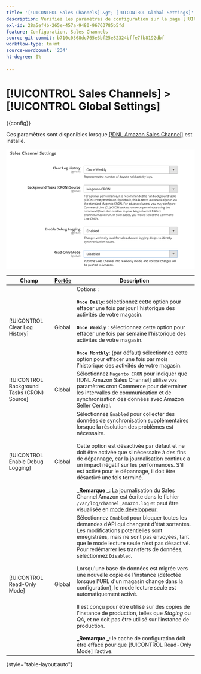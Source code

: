 ```yaml
---
title: '[!UICONTROL Sales Channels] &gt; [!UICONTROL Global Settings]'
description: Vérifiez les paramètres de configuration sur la page [!UICONTROL Sales Channels] &gt; [!UICONTROL Global Settings] de l’administrateur Commerce.
exl-id: 28a5ef4b-265e-457a-9480-96763785b5fd
feature: Configuration, Sales Channels
source-git-commit: b710c0368dc765e3bf25e82324bffe7fb8192dbf
workflow-type: tm+mt
source-wordcount: '234'
ht-degree: 0%

---
```


# [!UICONTROL Sales Channels] > [!UICONTROL Global Settings]

{{config}}

Ces paramètres sont disponibles lorsque [[!DNL Amazon Sales Channel]](https://experienceleague.adobe.com/docs/commerce-channels/amazon/getting-started/install.html) est installé.

![Paramètres du Sales Channel](./assets/config-sales-channel-global-settings.png)<!-- zoom -->

| Champ | [Portée](../getting-started/websites-stores-views.md#scope-settings) | Description |
|-----|---------|------|
| [!UICONTROL Clear Log History] | Global | Options : <br/><br/>**`Once Daily`**: sélectionnez cette option pour effacer une fois par jour l&#39;historique des activités de votre magasin.<br/><br/>**`Once Weekly`** : sélectionnez cette option pour effacer une fois par semaine l’historique des activités de votre magasin.<br/><br/>**`Once Monthly`**: (par défaut) sélectionnez cette option pour effacer une fois par mois l’historique des activités de votre magasin. |
| [!UICONTROL Background Tasks (CRON) Source] | Global | Sélectionnez `Magento CRON` pour indiquer que [!DNL Amazon Sales Channel] utilise vos paramètres cron Commerce pour déterminer les intervalles de communication et de synchronisation des données avec Amazon Seller Central. |
| [!UICONTROL Enable Debug Logging] | Global | Sélectionnez `Enabled` pour collecter des données de synchronisation supplémentaires lorsque la résolution des problèmes est nécessaire.<br/><br/>Cette option est désactivée par défaut et ne doit être activée que si nécessaire à des fins de dépannage, car la journalisation continue a un impact négatif sur les performances. S’il est activé pour le dépannage, il doit être désactivé une fois terminé.<br/><br/>**_Remarque _**: La journalisation du Sales Channel Amazon est écrite dans le fichier `/var/log/channel_amazon.log` et peut être visualisée en [mode développeur](../systems/developer-tools.md#operation-modes). |
| [!UICONTROL Read-Only Mode] | Global | Sélectionnez `Enabled` pour bloquer toutes les demandes d’API qui changent d’état sortantes. Les modifications potentielles sont enregistrées, mais ne sont pas envoyées, tant que le mode lecture seule n’est pas désactivé. Pour redémarrer les transferts de données, sélectionnez `Disabled`.<br/><br/>Lorsqu&#39;une base de données est migrée vers une nouvelle copie de l&#39;instance (détectée lorsque l&#39;URL d&#39;un magasin change dans la configuration), le mode lecture seule est automatiquement activé.<br/><br/>Il est conçu pour être utilisé sur des copies de l’instance de production, telles que _Staging_ ou _QA_, et ne doit pas être utilisé sur l’instance de production.<br/><br/>**_Remarque _**: le cache de configuration doit être effacé pour que [!UICONTROL Read-Only Mode] l’active. |

{style="table-layout:auto"}
